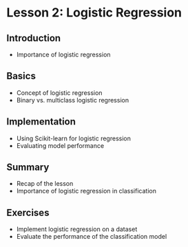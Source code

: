 # Lesson 2: Logistic Regression

## Introduction
- Importance of logistic regression

## Basics
- Concept of logistic regression
- Binary vs. multiclass logistic regression

## Implementation
- Using Scikit-learn for logistic regression
- Evaluating model performance

## Summary
- Recap of the lesson
- Importance of logistic regression in classification

## Exercises
- Implement logistic regression on a dataset
- Evaluate the performance of the classification model
